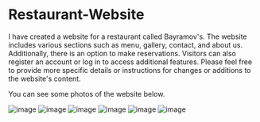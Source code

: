 # Restaurant-Website

I have created a website for a restaurant called Bayramov's. The website includes various sections such as menu, gallery, contact, and about us. Additionally, there is an option to make reservations. Visitors can also register an account or log in to access additional features. Please feel free to provide more specific details or instructions for changes or additions to the website's content.

You can see some photos of the website below.

![image](https://github.com/FaridBy/Restaurant-Website/assets/105610848/aced1d01-c88f-4a9a-8611-4ad523028da4)
![image](https://github.com/FaridBy/Restaurant-Website/assets/105610848/8d045620-a5cc-4f8d-81ad-fa576c7854d0)
![image](https://github.com/FaridBy/Restaurant-Website/assets/105610848/e99d11c1-bb57-4d32-927c-b213a292d5a7)
![image](https://github.com/FaridBy/Restaurant-Website/assets/105610848/1b43f1c5-f7db-4bf0-9681-dfd69cfc7961)
![image](https://github.com/FaridBy/Restaurant-Website/assets/105610848/5a079998-06bc-4727-aff5-f535526e74a0)
![image](https://github.com/FaridBy/Restaurant-Website/assets/105610848/c7e23238-1bed-47ed-83b7-608070b7078a)

